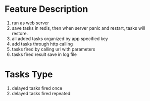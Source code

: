 

# Feature Description
1. run as web server
2. save tasks in redis, then when server panic and restart, tasks will restore.
3. all added tasks organized by app specified key
4. add tasks through http calling
5. tasks fired by calling url with parameters
6. tasks fired result save in log file

# Tasks Type
1. delayed tasks fired once
2. delayed tasks fired repeated

